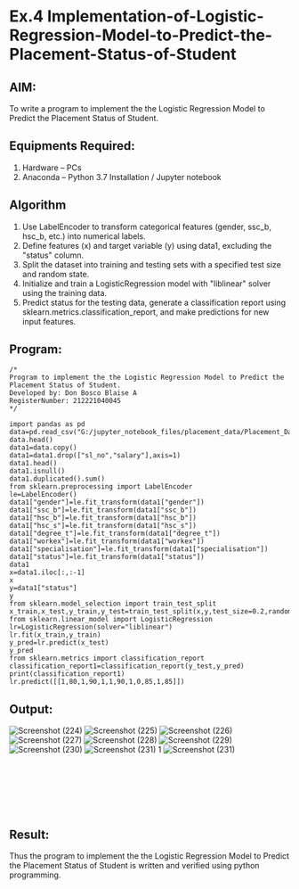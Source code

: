 # Ex.4 Implementation-of-Logistic-Regression-Model-to-Predict-the-Placement-Status-of-Student

## AIM:
To write a program to implement the the Logistic Regression Model to Predict the Placement Status of Student.

## Equipments Required:
1. Hardware – PCs
2. Anaconda – Python 3.7 Installation / Jupyter notebook

## Algorithm
1. Use LabelEncoder to transform categorical features (gender, ssc_b, hsc_b, etc.) into numerical labels.
2. Define features (x) and target variable (y) using data1, excluding the "status" column.
3. Split the dataset into training and testing sets with a specified test size and random state.
4. Initialize and train a LogisticRegression model with "liblinear" solver using the training data.
5. Predict status for the testing data, generate a classification report using sklearn.metrics.classification_report, and make predictions for new input features.

## Program:
```
/*
Program to implement the the Logistic Regression Model to Predict the Placement Status of Student.
Developed by: Don Bosco Blaise A
RegisterNumber: 212221040045
*/

import pandas as pd
data=pd.read_csv("G:/jupyter_notebook_files/placement_data/Placement_Data.csv")
data.head()
data1=data.copy()
data1=data1.drop(["sl_no","salary"],axis=1)
data1.head()
data1.isnull()
data1.duplicated().sum()
from sklearn.preprocessing import LabelEncoder
le=LabelEncoder()
data1["gender"]=le.fit_transform(data1["gender"])
data1["ssc_b"]=le.fit_transform(data1["ssc_b"])
data1["hsc_b"]=le.fit_transform(data1["hsc_b"])
data1["hsc_s"]=le.fit_transform(data1["hsc_s"])
data1["degree_t"]=le.fit_transform(data1["degree_t"])
data1["workex"]=le.fit_transform(data1["workex"])
data1["specialisation"]=le.fit_transform(data1["specialisation"])
data1["status"]=le.fit_transform(data1["status"])
data1
x=data1.iloc[:,:-1]
x
y=data1["status"]
y
from sklearn.model_selection import train_test_split
x_train,x_test,y_train,y_test=train_test_split(x,y,test_size=0.2,random_state=42)
from sklearn.linear_model import LogisticRegression
lr=LogisticRegression(solver="liblinear")
lr.fit(x_train,y_train)
y_pred=lr.predict(x_test)
y_pred
from sklearn.metrics import classification_report
classification_report1=classification_report(y_test,y_pred)
print(classification_report1)
lr.predict([[1,80,1,90,1,1,90,1,0,85,1,85]])
```

## Output:
![Screenshot (224)](https://github.com/DonBoscoBlaiseA/Implementation-of-Logistic-Regression-Model-to-Predict-the-Placement-Status-of-Student/assets/140850829/12b82fc8-39e8-439a-90ad-ee60d4f96ed2)
![Screenshot (225)](https://github.com/DonBoscoBlaiseA/Implementation-of-Logistic-Regression-Model-to-Predict-the-Placement-Status-of-Student/assets/140850829/ffc2befe-6854-40e5-a4d4-067c6c2b3921)
![Screenshot (226)](https://github.com/DonBoscoBlaiseA/Implementation-of-Logistic-Regression-Model-to-Predict-the-Placement-Status-of-Student/assets/140850829/d8416629-d2b4-4a4b-bbf2-e740518a992d)
![Screenshot (227)](https://github.com/DonBoscoBlaiseA/Implementation-of-Logistic-Regression-Model-to-Predict-the-Placement-Status-of-Student/assets/140850829/7b447260-5189-4531-ae36-4c0b1a6e6676)
![Screenshot (228)](https://github.com/DonBoscoBlaiseA/Implementation-of-Logistic-Regression-Model-to-Predict-the-Placement-Status-of-Student/assets/140850829/3613506b-18c1-459d-a472-54d124313223)
![Screenshot (229)](https://github.com/DonBoscoBlaiseA/Implementation-of-Logistic-Regression-Model-to-Predict-the-Placement-Status-of-Student/assets/140850829/38f4d4ba-d204-4e7d-b663-21efed674c11)
![Screenshot (230)](https://github.com/DonBoscoBlaiseA/Implementation-of-Logistic-Regression-Model-to-Predict-the-Placement-Status-of-Student/assets/140850829/d720beca-57c0-416c-a5e0-c62bdc4795da)
![Screenshot (231) 1](https://github.com/DonBoscoBlaiseA/Implementation-of-Logistic-Regression-Model-to-Predict-the-Placement-Status-of-Student/assets/140850829/384004e1-e1d2-49ef-b387-5175a84e0bef)
![Screenshot (231)](https://github.com/DonBoscoBlaiseA/Implementation-of-Logistic-Regression-Model-to-Predict-the-Placement-Status-of-Student/assets/140850829/35a81cda-d603-45d5-b916-32252a262564)
<br>
<br>
<br>
<br>
<br>
<br>
<br>  

## Result:
Thus the program to implement the the Logistic Regression Model to Predict the Placement Status of Student is written and verified using python programming.
